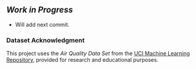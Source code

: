 ## *Work in Progress*
- Will add next commit.

### Dataset Acknowledgment
This project uses the *Air Quality Data Set* from the [UCI Machine Learning Repository](https://archive.ics.uci.edu/dataset/360/air+quality), provided for research and educational purposes.
